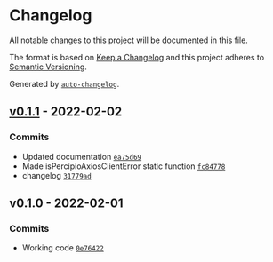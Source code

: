 # Changelog

All notable changes to this project will be documented in this file.

The format is based on [Keep a Changelog](https://keepachangelog.com/en/1.0.0/)
and this project adheres to [Semantic Versioning](https://semver.org/spec/v2.0.0.html).

Generated by [`auto-changelog`](https://github.com/CookPete/auto-changelog).

## [v0.1.1](https://github.com/martinholden-skillsoft/percipio-axios/compare/v0.1.0...v0.1.1) - 2022-02-02

### Commits

- Updated documentation [`ea75d69`](https://github.com/martinholden-skillsoft/percipio-axios/commit/ea75d696b75e35a43a318d2d4c06861415be67e7)
- Made isPercipioAxiosClientError static function [`fc84778`](https://github.com/martinholden-skillsoft/percipio-axios/commit/fc84778705e72fcdd6cfc2e416161e09d078bc95)
- changelog [`31779ad`](https://github.com/martinholden-skillsoft/percipio-axios/commit/31779adc1163f0252d3fcc44a2e435071bfa4f30)

## v0.1.0 - 2022-02-01

### Commits

- Working code [`0e76422`](https://github.com/martinholden-skillsoft/percipio-axios/commit/0e76422b2ded002358a053f5195ba4fa61df9023)
